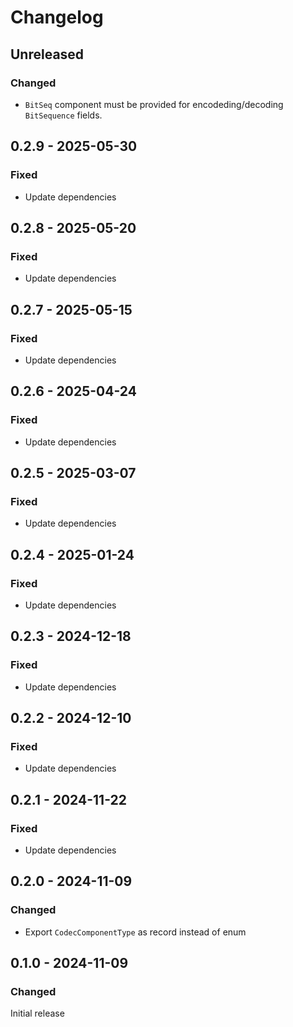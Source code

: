 # Changelog

## Unreleased

### Changed

- `BitSeq` component must be provided for encodeding/decoding `BitSequence` fields.

## 0.2.9 - 2025-05-30

### Fixed

- Update dependencies

## 0.2.8 - 2025-05-20

### Fixed

- Update dependencies

## 0.2.7 - 2025-05-15

### Fixed

- Update dependencies

## 0.2.6 - 2025-04-24

### Fixed

- Update dependencies

## 0.2.5 - 2025-03-07

### Fixed

- Update dependencies

## 0.2.4 - 2025-01-24

### Fixed

- Update dependencies

## 0.2.3 - 2024-12-18

### Fixed

- Update dependencies

## 0.2.2 - 2024-12-10

### Fixed

- Update dependencies

## 0.2.1 - 2024-11-22

### Fixed

- Update dependencies

## 0.2.0 - 2024-11-09

### Changed

- Export `CodecComponentType` as record instead of enum

## 0.1.0 - 2024-11-09

### Changed

Initial release
